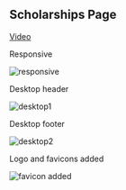 ## Scholarships Page

[Video](https://www.loom.com/share/f5a2a981d043428387c0fd68e31425a9)

Responsive

![responsive](https://ik.imagekit.io/ps3xes4nrg/WIT_responsive_-1LJAlBXlrR.png)

Desktop header

![desktop1](https://ik.imagekit.io/ps3xes4nrg/localhost_8000_scholarship__1__Si_QaTUEY.png)

Desktop footer

![desktop2](https://ik.imagekit.io/ps3xes4nrg/localhost_8000_scholarship__2__hawe6jTQ_Cs.png)

Logo and favicons added

![favicon added](https://ik.imagekit.io/ps3xes4nrg/WIT_favicon_Kct2KlOvrzoY.png)
